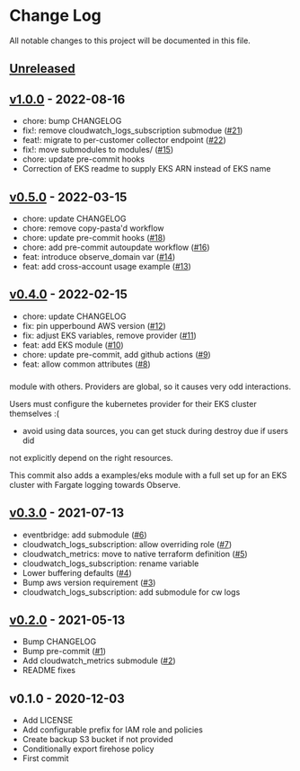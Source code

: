 # Change Log

All notable changes to this project will be documented in this file.

<a name="unreleased"></a>
## [Unreleased]



<a name="v1.0.0"></a>
## [v1.0.0] - 2022-08-16

- chore: bump CHANGELOG
- fix!: remove cloudwatch_logs_subscription submodue ([#21](https://github.com/observeinc/terraform-aws-kinesis-firehose/issues/21))
- feat!: migrate to per-customer collector endpoint ([#22](https://github.com/observeinc/terraform-aws-kinesis-firehose/issues/22))
- fix!: move submodules to modules/ ([#15](https://github.com/observeinc/terraform-aws-kinesis-firehose/issues/15))
- chore: update pre-commit hooks
- Correction of EKS readme to supply EKS ARN instead of EKS name


<a name="v0.5.0"></a>
## [v0.5.0] - 2022-03-15

- chore: update CHANGELOG
- chore: remove copy-pasta'd workflow
- chore: update pre-commit hooks ([#18](https://github.com/observeinc/terraform-aws-kinesis-firehose/issues/18))
- chore: add pre-commit autoupdate workflow ([#16](https://github.com/observeinc/terraform-aws-kinesis-firehose/issues/16))
- feat: introduce observe_domain var ([#14](https://github.com/observeinc/terraform-aws-kinesis-firehose/issues/14))
- feat: add cross-account usage example ([#13](https://github.com/observeinc/terraform-aws-kinesis-firehose/issues/13))


<a name="v0.4.0"></a>
## [v0.4.0] - 2022-02-15

- chore: update CHANGELOG
- fix: pin upperbound AWS version ([#12](https://github.com/observeinc/terraform-aws-kinesis-firehose/issues/12))
- fix: adjust EKS variables, remove provider ([#11](https://github.com/observeinc/terraform-aws-kinesis-firehose/issues/11))
- feat: add EKS module ([#10](https://github.com/observeinc/terraform-aws-kinesis-firehose/issues/10))
- chore: update pre-commit, add github actions ([#9](https://github.com/observeinc/terraform-aws-kinesis-firehose/issues/9))
- feat: allow common attributes ([#8](https://github.com/observeinc/terraform-aws-kinesis-firehose/issues/8))

### 

module with others. Providers are global, so it causes very odd interactions.

Users must configure the kubernetes provider for their EKS cluster themselves :(
- avoid using data sources, you can get stuck during destroy due if users did

not explicitly depend on the right resources.

This commit also adds a examples/eks module with a full set up for an EKS
cluster with Fargate logging towards Observe.


<a name="v0.3.0"></a>
## [v0.3.0] - 2021-07-13

- eventbridge: add submodule ([#6](https://github.com/observeinc/terraform-aws-kinesis-firehose/issues/6))
- cloudwatch_logs_subscription: allow overriding role ([#7](https://github.com/observeinc/terraform-aws-kinesis-firehose/issues/7))
- cloudwatch_metrics: move to native terraform definition ([#5](https://github.com/observeinc/terraform-aws-kinesis-firehose/issues/5))
- cloudwatch_logs_subscription: rename variable
- Lower buffering defaults ([#4](https://github.com/observeinc/terraform-aws-kinesis-firehose/issues/4))
- Bump aws version requirement ([#3](https://github.com/observeinc/terraform-aws-kinesis-firehose/issues/3))
- cloudwatch_logs_subscription: add submodule for cw logs


<a name="v0.2.0"></a>
## [v0.2.0] - 2021-05-13

- Bump CHANGELOG
- Bump pre-commit ([#1](https://github.com/observeinc/terraform-aws-kinesis-firehose/issues/1))
- Add cloudwatch_metrics submodule ([#2](https://github.com/observeinc/terraform-aws-kinesis-firehose/issues/2))
- README fixes


<a name="v0.1.0"></a>
## v0.1.0 - 2020-12-03

- Add LICENSE
- Add configurable prefix for IAM role and policies
- Create backup S3 bucket if not provided
- Conditionally export firehose policy
- First commit


[Unreleased]: https://github.com/observeinc/terraform-aws-kinesis-firehose/compare/v1.0.0...HEAD
[v1.0.0]: https://github.com/observeinc/terraform-aws-kinesis-firehose/compare/v0.5.0...v1.0.0
[v0.5.0]: https://github.com/observeinc/terraform-aws-kinesis-firehose/compare/v0.4.0...v0.5.0
[v0.4.0]: https://github.com/observeinc/terraform-aws-kinesis-firehose/compare/v0.3.0...v0.4.0
[v0.3.0]: https://github.com/observeinc/terraform-aws-kinesis-firehose/compare/v0.2.0...v0.3.0
[v0.2.0]: https://github.com/observeinc/terraform-aws-kinesis-firehose/compare/v0.1.0...v0.2.0
